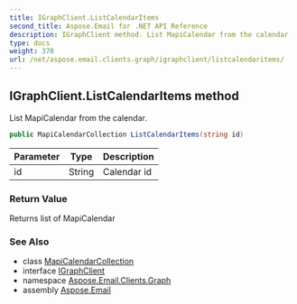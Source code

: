 ```yaml
---
title: IGraphClient.ListCalendarItems
second_title: Aspose.Email for .NET API Reference
description: IGraphClient method. List MapiCalendar from the calendar
type: docs
weight: 370
url: /net/aspose.email.clients.graph/igraphclient/listcalendaritems/
---
```

## IGraphClient.ListCalendarItems method

List MapiCalendar from the calendar.

```csharp
public MapiCalendarCollection ListCalendarItems(string id)
```

| Parameter | Type | Description |
| --- | --- | --- |
| id | String | Calendar id |

### Return Value

Returns list of MapiCalendar

### See Also

* class [MapiCalendarCollection](../../../aspose.email.mapi/mapicalendarcollection/)
* interface [IGraphClient](../)
* namespace [Aspose.Email.Clients.Graph](../../igraphclient/)
* assembly [Aspose.Email](../../../)


